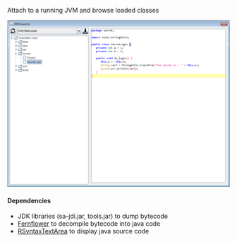 
Attach to a running JVM and browse loaded classes

![ui](ui.png)

#### Dependencies

* JDK libraries (sa-jdi.jar, tools.jar) to dump bytecode
* [Fernflower](https://github.com/fesh0r/fernflower) to decompile bytecode into java code
* [RSyntaxTextArea](https://github.com/bobbylight/RSyntaxTextArea) to display java source code

